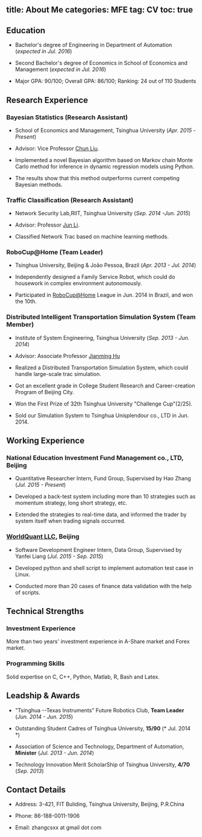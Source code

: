 title: About Me
categories: MFE
tag: CV
toc: true
---

## Education

+ Bachelor's degree of Engineering in Department of Automation (*expected in Jul. 2016*)


+ Second Bachelor's degree of Economics in School of Economics and Management (*expected in Jul. 2016*)


+ Major GPA: 90/100; Overall GPA: 86/100; Ranking: 24 out of 110 Students

<!-- more -->

## Research Experience

### Bayesian Statistics (Research Assistant) 
	
+ School of Economics and Management, Tsinghua University  (*Apr. 2015 -Present*)

+ Advisor: Vice Professor [Chun Liu](http://www.sem.tsinghua.edu.cn/en/liuch).

+ Implemented a novel Bayesian algorithm based on Markov chain Monte Carlo method for inference in dynamic regression models using Python.

+ The results show that this method outperforms current competing Bayesian methods.

### Traffic Classification (Research Assistant)

+ Network Security Lab,RIIT, Tsinghua University  (*Sep. 2014 -Jun. 2015*)

+ Advisor: Professor [Jun Li](http://www.riit.tsinghua.edu.cn/docinfo_out/board/boarddetail.jsp?columnId=0020601&parentColumnId=00206&itemSeq=6348).

+  Classified Network Trac based on machine learning methods.

### RoboCup@Home (Team Leader)		
+ Tsinghua University, Beijing & João Pessoa, Brazil  (*Apr. 2013 - Jul. 2014*)

+ Independently designed a Family Service Robot, which could do housework in complex environment autonomously.

+  Participated in [RoboCup@Home](http://www.robocup2014.org/?page_id=57) League in Jun. 2014 in Brazil, and won the 10th.

### Distributed Intelligent Transportation Simulation System (Team Member)

+ Institute of System Engineering, Tsinghua University   (*Sep. 2013 - Jun. 2014*)

+ Advisor: Associate Professor [Jianming Hu](http://www.au.tsinghua.edu.cn/publish/auen/1713/2011/20111107134223455368964/20111107134223455368964_.html) 

+ Realized a Distributed Transportation Simulation System, which could handle large-scale trac simulation.

+ Got an excellent grade in College Student Research and Career-creation Program of Beijing City.

+  Won the First Prize of 32th Tsinghua University "Challenge Cup"(2/25).

+ Sold our Simulation System to Tsinghua Unisplendour co., LTD in Jun. 2014.



## Working Experience

###  National Education Investment Fund Management co., LTD, Beijing

+ Quantitative Researcher Intern, Fund Group, Supervised by Hao Zhang (*Jul. 2015 - Present*)

+ Developed a back-test system including more than 10 strategies such as momentum strategy, long short strategy, etc.

+ Extended the strategies to real-time data, and informed the trader by system itself when trading signals occurred.

###  [WorldQuant LLC](https://www.worldquant.com), Beijing
+ Software Development Engineer Intern, Data Group, Supervised by Yanfei Liang  (*Jul. 2015 - Sep. 2015*)

+ Developed python and shell script to implement automation test case in Linux.

+ Conducted more than 20 cases of finance data validation with the help of scripts.


## Technical Strengths

### Investment Experience

More than two years' investment experience in A-Share market and Forex market.

### Programming Skills
Solid expertise on C, C++, Python, Matlab, R, Bash and Latex.

## Leadship & Awards

+ "Tsinghua --Texas Instruments" Future Robotics Club, **Team Leader**  (*Jun. 2014 - Jun. 2015*) 

+ Outstanding Student Cadres of Tsinghua University, **15/90**  (* Jul. 2014 *)

+ Association of Science and Technology, Department of Automation, **Minister**  (*Jul. 2013 - Jun. 2014*)

+ Technology Innovation Merit ScholarShip of Tsinghua University, **4/70**  (*Sep. 2013*)




## Contact Details

+ Address: 3-421, FIT Buliding, Tsinghua University, Beijing, P.R.China

+ Phone:  86-188-0011-1906

+ Email:  zhangcsxx at gmail dot com
